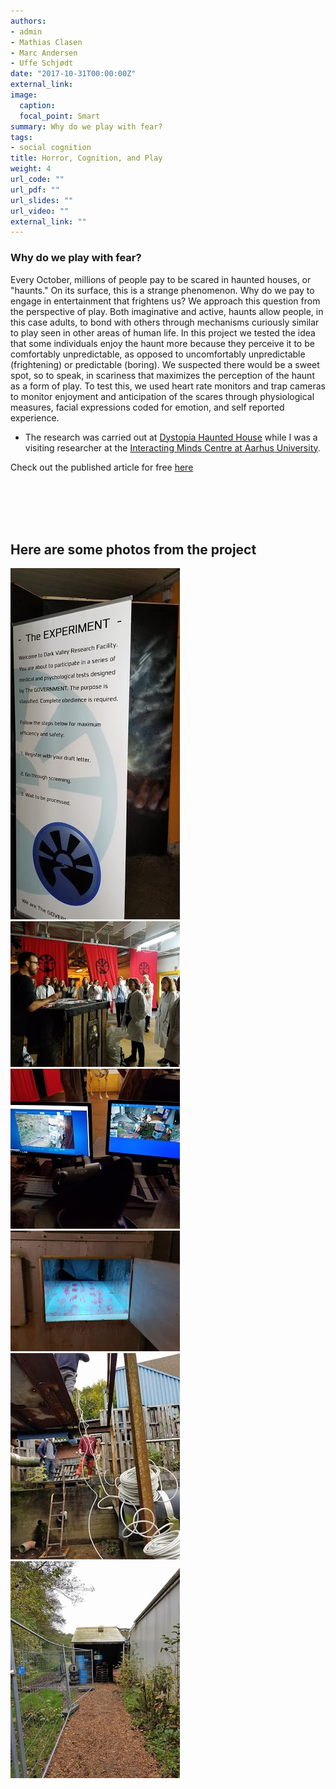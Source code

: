 ```yaml
---
authors:
- admin
- Mathias Clasen
- Marc Andersen
- Uffe Schjødt
date: "2017-10-31T00:00:00Z"
external_link:
image:
  caption:
  focal_point: Smart
summary: Why do we play with fear?
tags:
- social cognition
title: Horror, Cognition, and Play 
weight: 4
url_code: ""
url_pdf: ""
url_slides: ""
url_video: ""
external_link: ""
---
```


### Why do we play with fear?

Every October, millions of people pay to be scared in haunted houses, or "haunts." On its surface, this is a strange phenomenon. Why do we pay to engage in entertainment that frightens us? We approach this question from the perspective of play. Both imaginative and active, haunts allow people, in this case adults, to bond with others through mechanisms curiously similar to play seen in other areas of human life. In this project we tested the idea that some individuals enjoy the haunt more because they perceive it to be comfortably unpredictable, as opposed to uncomfortably unpredictable (frightening) or predictable (boring). We suspected there would be a sweet spot, so to speak, in scariness that maximizes the perception of the haunt as a form of play. To test this, we used heart rate monitors and trap cameras to monitor enjoyment and anticipation of the scares through physiological measures, facial expressions coded for emotion, and self reported experience. 

- The research was carried out at [Dystopia Haunted House](https://www.facebook.com/DystopiaEntertainment/) while I was a visiting researcher at the [Interacting Minds Centre at Aarhus University](http://interactingminds.au.dk).

Check out the published article for free [here](https://journals.sagepub.com/doi/full/10.1177/0956797620972116)


<br/><br/>
<br/><br/>

## **Here are some photos from the project**

![](p1.jpg)  
![](p2.jpg) 
![](p3.jpg)  
![](p4.jpg)
![](p5.jpg)
![](p6.jpg)

